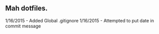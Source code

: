 ## Mah dotfiles.

1/16/2015 - Added Global .gitignore
1/16/2015 - Attempted to put date in commit message
